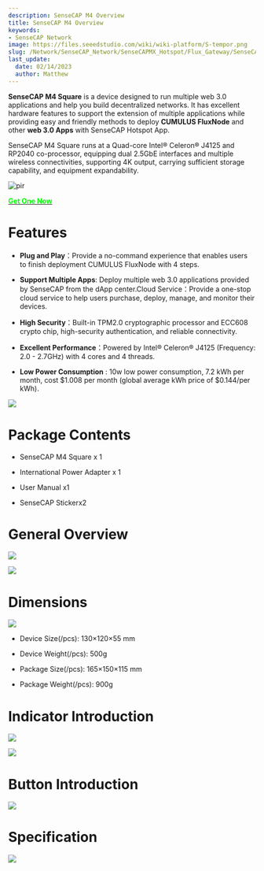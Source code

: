 ```yaml
---
description: SenseCAP M4 Overview
title: SenseCAP M4 Overview
keywords:
- SenseCAP Network
image: https://files.seeedstudio.com/wiki/wiki-platform/S-tempor.png
slug: /Network/SenseCAP_Network/SenseCAPMX_Hotspot/Flux_Gateway/SenseCAP_M4_Square/SenseCAP_M4_Overview
last_update:
  date: 02/14/2023
  author: Matthew
---
```


**SenseCAP M4 Square** is a device designed to run multiple web 3.0 applications and help you build decentralized networks. It has excellent hardware features to support the extension of multiple applications while providing easy and friendly methods to deploy **CUMULUS FluxNode** and other **web 3.0 Apps** with SenseCAP Hotspot App.

SenseCAP M4 Square runs at a Quad-core Intel® Celeron® J4125 and RP2040 co-processor, equipping dual 2.5GbE interfaces and multiple wireless connectivities, supporting 4K output, carrying sufficient storage capability, and equipment expandability.

<p style={{textAlign: 'center'}}><img src="https://www.sensecapmx.com/wp-content/uploads/2022/12/Pasted-into-Overview.png" alt="pir" width={600} height="auto" /></p>

<div class="get_one_now_container" style={{textAlign: 'center'}}>
    <a class="get_one_now_item" href="https://www.seeedstudio.com/SenseCAP-M4-Sqaure-Bundle.html" target="_blank" rel="noopener noreferrer">
            <strong><span><font color={'FFFFFF'} size={"4"}> Get One Now </font></span></strong>
    </a>
</div>

**Features**
============

*   **Plug and Play**：Provide a no-command experience that enables users to finish deployment CUMULUS FluxNode with 4 steps.
    
*   **Support Multiple Apps**: Deploy multiple web 3.0 applications provided by SenseCAP from the dApp center.Cloud Service：Provide a one-stop cloud service to help users purchase, deploy, manage, and monitor their devices.
    
*   **High Security**：Built-in TPM2.0 cryptographic processor and ECC608 crypto chip, high-security authentication, and reliable connectivity.
    
*   **Excellent Performance**：Powered by Intel® Celeron® J4125 (Frequency: 2.0 - 2.7GHz) with 4 cores and 4 threads.
    
*   **Low Power Consumption** : 10w low power consumption, 7.2 kWh per month, cost \$1.008 per month (global average kWh price of \$0.144/per kWh).
    

![](https://www.sensecapmx.com/wp-content/uploads/2022/12/Pasted-into-Overview-1.png)

**Package Contents**
====================

*   SenseCAP M4 Square x 1
    
*   International Power Adapter x 1
    
*   User Manual x1
    
*   SenseCAP Stickerx2
    

**General Overview**
====================

![](https://www.sensecapmx.com/wp-content/uploads/2022/12/Pasted-into-Overview-2.png)

![](https://www.sensecapmx.com/wp-content/uploads/2022/12/Pasted-into-Overview-5.png)

**Dimensions**
==============

![](https://www.sensecapmx.com/wp-content/uploads/2022/12/Pasted-into-Overview-6.png)

*   Device Size(/pcs): 130×120×55 mm
    
*   Device Weight(/pcs): 500g
    
*   Package Size(/pcs): 165×150×115 mm
    
*   Package Weight(/pcs): 900g
    

**Indicator Introduction**
==========================

![](https://www.sensecapmx.com/wp-content/uploads/2022/12/Pasted-into-Overview-7.png)

![](https://www.sensecapmx.com/wp-content/uploads/2022/12/Pasted-into-Overview-8.png)

**Button Introduction**
=======================

![](https://www.sensecapmx.com/wp-content/uploads/2022/12/Pasted-into-Overview-9.png)

**Specification**
=================

![](https://www.sensecapmx.com/wp-content/uploads/2022/12/Pasted-into-Overview-10.png)